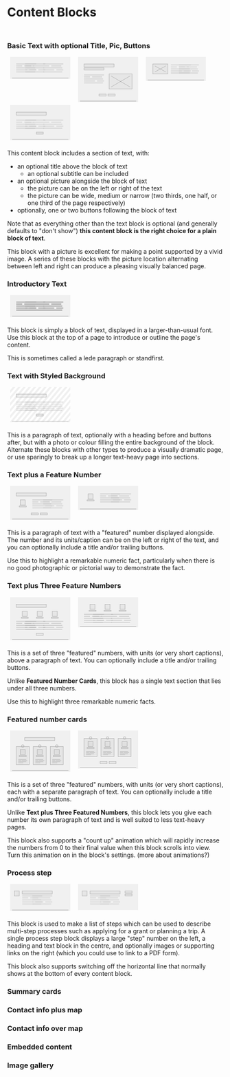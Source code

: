 
<style>
    h1 { padding: 1em 0; }
    h2 { padding: 2em 0 1em; }
    /* SVG diagrams */
    svg {
        fill: rgba(200,200,200, 0.25);
        stroke: #999;
        stroke-width: 0.3;
    }
    #sourcesvg {
        display: none;
    }
    #diag-bg {
        fill: rgba(255,255,255, 1);
        stroke: none;
    }
    svg.diag {
        display: inline-block;
        vertical-align: top;
        /*transform: rotate(-3deg);*/
        /*float: right;*/
        /*clear: right;*/
        width: 10em;
        /*width: 240px;*/
        margin: 0 0.5em 0.5em; 
    }
    svg use.highlight {
        fill: #ff9;
        fill: rgba(255,255,153, 0.9);
        stroke: #333;
        stroke-width: 0.6;
    }
</style>

<svg id="diags" version="1.1" xmlns="http://www.w3.org/2000/svg" xmlns:xlink="http://www.w3.org/1999/xlink" style="display: none">
    <defs>
        <symbol id="bg">
            <rect x="0" y="0" width="60" height="50" stroke="none" />
        </symbol>
        <symbol id="img-bg">
            <rect x="0" y="0" width="60" height="50" stroke="none" />
            <line x1="0" y1="0" x2="60" y2="50" stroke-width="100" stroke="white" stroke-dasharray="2,2" />
        </symbol>
        <symbol id="heading">
            <rect x="6" y="7" width="30" height="3" />
        </symbol>
        <symbol id="heading-and-sub">
            <rect x="6" y="7" width="30" height="3" />
            <rect x="6" y="11" width="20" height="2" />
        </symbol>
        <symbol id="text-sml">
            <line x1="0" y1="1" x2="8" y2="1" />
            <line x1="0" y1="2.1" x2="3" y2="2.1" /><line x1="3.5" y1="2.1" x2="9" y2="2.1" />
            <line x1="0" y1="3.2" x2="8" y2="3.2" />
            <line x1="0" y1="4.3" x2="5" y2="4.3" />
        </symbol>
        <symbol id="text-med">
            <line x1="0" y1="1" x2="20" y2="1" />
            <line x1="0" y1="3" x2="6" y2="3" /><line x1="8" y1="3" x2="18" y2="3" />
            <line x1="0" y1="5" x2="19" y2="5" />
            <line x1="0" y1="7" x2="11" y2="7" /><line x1="13" y1="7" x2="20" y2="7" />
            <line x1="0" y1="9" x2="19" y2="9" />
        </symbol>
        <symbol id="text-wide">
            <use xlink:href="#text-med" x="6" y="1"></use>
            <use xlink:href="#text-med" x="15" y="1"></use>
            <use xlink:href="#text-med" x="33" y="1"></use>
        </symbol>
        <symbol id="pic-med">
            <rect x="1" y="1" width="23" height="15" />
            <line x1="3" y1="3" x2="22" y2="14" />
            <line x1="22" y1="3" x2="3" y2="14" />
        </symbol>
        <symbol id="pic-sml">
            <rect x="1" y="1" width="15" height="10" />
            <line x1="3" y1="3" x2="14" y2="9" />
            <line x1="14" y1="3" x2="3" y2="9" />
        </symbol>
        <symbol id="num">
            <rect x="2" y="1" width="5" height="5" />
            <rect x="1" y="7" width="7" height="1" />
        </symbol>
        <symbol id="three-nums">
            <use xlink:href="#num" x="10" y="1"></use>
            <use xlink:href="#num" x="25" y="1"></use>
            <use xlink:href="#num" x="40" y="1"></use>
        </symbol>
        <symbol id="numcard">
            <rect x="1" y="3" width="13" height="18" />
            <use xlink:href="#num" x="3" y="5"></use>
            <circle cx="7.5" cy="2.5" r="1.3" />
            <use xlink:href="#text-sml" x="3" y="15"></use>
        </symbol>
        <symbol id="three-numcards">
            <use xlink:href="#numcard" x="10" y="1"></use>
            <use xlink:href="#numcard" x="25" y="1"></use>
            <use xlink:href="#numcard" x="40" y="1"></use>
        </symbol>
        <symbol id="processnum">
            <rect x="4" y="1" width="5" height="5" />
        </symbol>
        <symbol id="btn">
            <rect x="1" y="1" width="7" height="2" />
        </symbol>
        <symbol id="btns">
            <rect x="1" y="1" width="7" height="2" />
            <rect x="10" y="1" width="7" height="2" />
        </symbol>
        <symbol id="border">
            <rect x="2" y="1" width="56" height="0.1" />
        </symbol>
    </defs>
</svg>


# Content Blocks

### Basic Text with optional Title, Pic, Buttons

<svg class="diag" viewBox="0 0 60 22">
    <use xlink:href="#bg"></use>
    <use xlink:href="#text-wide" y="5"></use>
    <use xlink:href="#border" y="20"></use>
</svg>
<svg class="diag" viewBox="0 0 60 45">
    <use xlink:href="#bg"></use>
    <use xlink:href="#heading-and-sub"></use>
    <use xlink:href="#text-med" x="6" y="17"></use>
    <use xlink:href="#pic-med" x="30" y="16"></use>
    <use xlink:href="#btns" x="20" y="36"></use>
    <use xlink:href="#border" y="43"></use>
</svg>
<svg class="diag" viewBox="0 0 60 24">
    <use xlink:href="#bg"></use>
    <use xlink:href="#text-med" x="25" y="7"></use>
    <use xlink:href="#text-med" x="33" y="7"></use>
    <use xlink:href="#pic-sml" x="6" y="6"></use>
    <use xlink:href="#border" y="22"></use>
</svg>
<svg class="diag" viewBox="0 0 60 35">
    <use xlink:href="#bg"></use>
    <use xlink:href="#heading"></use>
    <use xlink:href="#text-wide" y="13"></use>
    <use xlink:href="#btn" x="25" y="26"></use>
    <use xlink:href="#border" y="33"></use>
</svg>

This content block includes a section of text, with:

- an optional title above the block of text
    - an optional subtitle can be included
- an optional picture alongside the block of text
    - the picture can be on the left or right of the text
    - the picture can be wide, medium or narrow (two thirds, 
    one half, or one third of the page respectively)
- optionally, one or two buttons following the block of text

Note that as everything other than the text block is optional
(and generally defaults to "don't show") **this content block is 
the right choice for a plain block of text**.

This block with a picture is excellent for making a point 
supported by a vivid image. A series of these blocks with 
the picture location alternating between left and right
can produce a pleasing visually balanced page.


### Introductory Text

<svg class="diag" viewBox="0 0 60 22">
    <use xlink:href="#bg"></use>
    <use xlink:href="#text-wide" y="5" stroke-width="0.8"></use>
    <use xlink:href="#border" y="20"></use>
</svg>

This block is simply a block of text, displayed in a 
larger-than-usual font.  Use this block at the top of a page 
to introduce or outline the page's content.

This is sometimes called a lede paragraph or standfirst.


### Text with Styled Background

<svg class="diag" viewBox="0 0 60 35">
    <use xlink:href="#img-bg"></use>
    <use xlink:href="#heading"></use>
    <use xlink:href="#text-wide" y="13"></use>
    <use xlink:href="#btn" x="25" y="26"></use>
    <use xlink:href="#border" y="33"></use>
</svg>

This is a paragraph of text, optionally with a heading before and 
buttons after, but with a photo or colour filling the entire 
background of the block. Alternate these blocks with other types
to produce a visually dramatic page, or use sparingly to break
up a longer text-heavy page into sections.


### Text plus a Feature Number

<svg class="diag" viewBox="0 0 60 34">
    <use xlink:href="#bg"></use>
    <use xlink:href="#heading"></use>
    <use xlink:href="#num" x="8" y="13"></use>
    <use xlink:href="#text-med" x="22" y="13"></use>
    <use xlink:href="#text-med" x="33" y="13"></use>
    <use xlink:href="#btns" x="20" y="26"></use>
    <use xlink:href="#border" y="32"></use>
</svg>

<svg class="diag" viewBox="0 0 60 24">
    <use xlink:href="#bg"></use>
    <use xlink:href="#text-med" x="22" y="7"></use>
    <use xlink:href="#text-med" x="33" y="7"></use>
    <use xlink:href="#num" x="8" y="7"></use>
    <use xlink:href="#border" y="22"></use>
</svg>

This is a paragraph of text with a "featured" number 
displayed alongside.  The number and its units/caption 
can be on the left or right of the text, and you can 
optionally include a title and/or trailing buttons.

Use this to highlight a remarkable numeric fact, 
particularly when there is no good photographic or 
pictorial way to demonstrate the fact.


### Text plus Three Feature Numbers

<svg class="diag" viewBox="0 0 60 43">
    <use xlink:href="#bg"></use>
    <use xlink:href="#heading"></use>
    <use xlink:href="#three-nums" y="12"></use>
    <use xlink:href="#text-wide" y="22"></use>
    <use xlink:href="#btn" x="25" y="35"></use>
    <use xlink:href="#border" y="41"></use>
</svg>

<svg class="diag" viewBox="0 0 60 30">
    <use xlink:href="#bg"></use>
    <use xlink:href="#three-nums" y="5"></use>
    <use xlink:href="#text-wide" y="15"></use>
    <use xlink:href="#border" y="28"></use>
</svg>

This is a set of three "featured" numbers, with units 
(or very short captions), above a paragraph of text. 
You can optionally include a title and/or trailing 
buttons.

Unlike **Featured Number Cards**, this block has a 
single text section that lies under all three numbers.

Use this to highlight three remarkable numeric facts.


### Featured number cards

<svg class="diag" viewBox="0 0 60 41">
    <use xlink:href="#bg"></use>
    <use xlink:href="#heading" x="8.5"></use>
    <use xlink:href="#numcard" x="5" y="13"></use>
    <use xlink:href="#numcard" x="22" y="13"></use>
    <use xlink:href="#numcard" x="39" y="13"></use>
    <use xlink:href="#border" y="39"></use>
</svg>

<svg class="diag" viewBox="0 0 60 38">
    <use xlink:href="#bg"></use>
    <use xlink:href="#numcard" x="5" y="5"></use>
    <use xlink:href="#numcard" x="22" y="5"></use>
    <use xlink:href="#numcard" x="39" y="5"></use>
    <use xlink:href="#btns" x="21" y="30"></use>
    <use xlink:href="#border" y="36"></use>
</svg>

This is a set of three "featured" numbers, with units (or very 
short captions), each with a separate paragraph of text. You 
can optionally include a title and/or trailing buttons.

Unlike **Text plus Three Featured Numbers**, this block lets
you give each number its own paragraph of text and is well
suited to less text-heavy pages.

This block also supports a "count up" animation which will
rapidly increase the numbers from 0 to their final value when
this block scrolls into view.  Turn this animation on in the
block's settings. (more about animations?)


### Process step

<svg class="diag" viewBox="0 0 60 27">
    <use xlink:href="#bg"></use>
    <use xlink:href="#processnum" y="6"></use>
    <use xlink:href="#heading" x="6"></use>
    <use xlink:href="#text-med" x="12" y="11"></use>
    <use xlink:href="#text-med" x="22" y="11"></use>
    <use xlink:href="#border" y="25"></use>
</svg>

<svg class="diag" viewBox="0 0 60 26">
    <use xlink:href="#bg"></use>
    <use xlink:href="#processnum" y="6"></use>
    <use xlink:href="#heading" x="6"></use>
    <use xlink:href="#text-med" x="12" y="11"></use>
    <use xlink:href="#text-med" x="22" y="11"></use>
    <use xlink:href="#btn" x="46" y="6"></use>
    <use xlink:href="#btn" x="46" y="9"></use>
</svg>

This block is used to make a list of steps which can be used
to describe multi-step processes such as applying for a grant
or planning a trip.  A single process step block displays a 
large "step" number on the left, a heading and text block in
the centre, and optionally images or supporting links on the
right (which you could use to link to a PDF form).

This block also supports switching off the horizontal line
that normally shows at the bottom of every content block.


### Summary cards


### Contact info plus map


### Contact info over map


### Embedded content


### Image gallery




<!-- <svg class="diag"><use class="highlight" xlink:href="#block"></use></svg> -->

